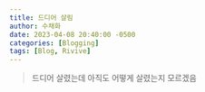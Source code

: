 ```yaml
---
title: 드디어 살림
author: 수채화
date: 2023-04-08 20:40:00 -0500
categories: [Blogging]
tags: [Blog, Rivive]
---
```


> 드디어 살렸는데 아직도 어떻게 살렸는지 모르겠음